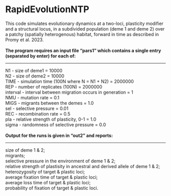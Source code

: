 # RapidEvolutionNTP

This code simulates evolutionary dynamics at a two-loci, plasticity modifier and a structural locus, in a subdivided population (deme 1 and deme 2) over a patchy (spatially heterogenous) habitat, forward in time as described in Promy et al. 2023. <br> <br>
**The program requires an input file “pars1” which contains a single entry (separated by enter) for each of:**<br>
__________________________________
N1 - size of deme1 = 10000 <br>
N2 - size of deme2 = 10000<br>
TIME - simulation time (100N where N = N1 + N2) = 2000000 <br>
REP - number of replicates (100N)  = 2000000 <br>
interval - interval between migration occurs in generation = 1 <br>
NMU - mutation rate = 0.1 <br>
MIGS - migrants between the demes = 1.0 <br>
sel - selective pressure = 0.01 <br>
REC - recombination rate = 0.5 <br>
pla - relative strength of plasticity, 0-1 = 1.0 <br>
sigma - randomness of selective pressure = 0.0 <br>
 <br>
**Output for the runs is given in “out2” and reports:** <br>
__________________________________
size of deme 1 & 2;<br> migrants;<br> selective pressure in the environment of deme 1 & 2;<br> relative strength of plastisity in ancestral and derived allele of deme 1 & 2;<br> heterozygosity of target & plastic loci;<br> average fixation time of target & plastic loci;<br> average loss time of target & plastic loci; <br> probability of fixation of target & plastic loci.<br>
